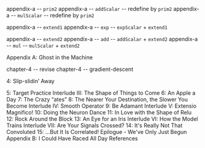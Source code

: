 appendix-a -- `prim2`
appendix-a -- `addScalar` -- redefine by `prim2`
appendix-a -- `mulScalar` -- redefine by `prim2`

appendix-a -- `extend1`
appendix-a -- `exp` -- `expScalar` + `extend1`

appendix-a -- `extend2`
appendix-a -- `add` -- `addScalar` + `extend2`
appendix-a -- `mul` -- `mulScalar` + `extend2`

Appendix A: Ghost in the Machine

chapter-4 -- revise
chapter-4 -- gradient-descent

4: Slip-slidin’ Away

5: Target Practice
Interlude III: The Shape of Things to Come
6: An Apple a Day
7: The Crazy “ates”
8: The Nearer Your Destination, the Slower You Become
Interlude IV: Smooth Operator
9: Be Adamant
Interlude V: Extensio Magnifico!
10: Doing the Neuron Dance
11: In Love with the Shape of Relu
12: Rock Around the Block
13: An Eye for an Iris
Interlude VI: How the Model Trains
Interlude VII: Are Your Signals Crossed?
14: It's Really Not That Convoluted
15: …But It Is Correlated!
Epilogue - We've Only Just Begun
Appendix B: I Could Have Raced All Day
References
